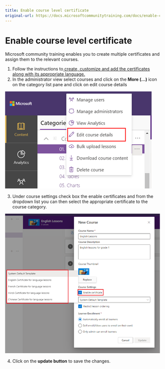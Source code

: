 ```yaml
---
title: Enable course level certificate 
original-url: https://docs.microsoftcommunitytraining.com/docs/enable-course-level-certificate
---
```


# Enable course level certificate 

Microsoft community training enables you to create multiple certificates and assign them to the relevant courses. 

1.	Follow the instructions to[ create, customize and add the certificates along with its appropriate language. ](../settings/5_customize-the-certificate-template)
2.	In the administrator view select courses and click on the **More (...)** icon on the category list pane and click on edit course details 

![Create, customize and add the certificates](../media/image%28382%29.png)

3.	Under course settings check box the enable certificates and from the dropdown list you can then select the appropriate certificate to the course category. 
 
![select certificate ](../media/select%20certificate%20.png)

4.	Click on the **update button** to save the changes. 
